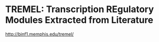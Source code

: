 # TREMEL: Transcription REgulatory Modules Extracted from Literature

http://binf1.memphis.edu/tremel/
